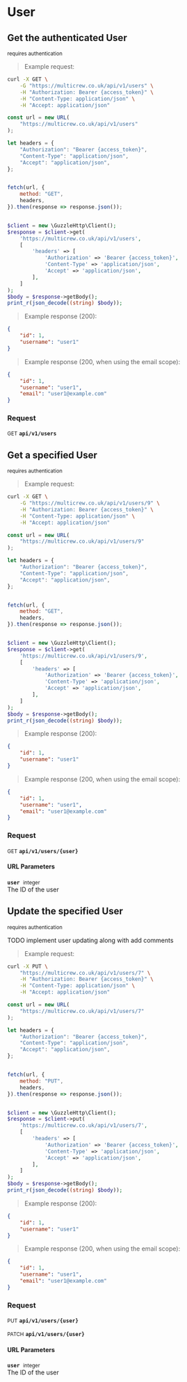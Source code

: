 # User


## Get the authenticated User

<small class="badge badge-darkred">requires authentication</small>



> Example request:

```bash
curl -X GET \
    -G "https://multicrew.co.uk/api/v1/users" \
    -H "Authorization: Bearer {access_token}" \
    -H "Content-Type: application/json" \
    -H "Accept: application/json"
```

```javascript
const url = new URL(
    "https://multicrew.co.uk/api/v1/users"
);

let headers = {
    "Authorization": "Bearer {access_token}",
    "Content-Type": "application/json",
    "Accept": "application/json",
};


fetch(url, {
    method: "GET",
    headers,
}).then(response => response.json());
```

```php

$client = new \GuzzleHttp\Client();
$response = $client->get(
    'https://multicrew.co.uk/api/v1/users',
    [
        'headers' => [
            'Authorization' => 'Bearer {access_token}',
            'Content-Type' => 'application/json',
            'Accept' => 'application/json',
        ],
    ]
);
$body = $response->getBody();
print_r(json_decode((string) $body));
```


> Example response (200):

```json
{
    "id": 1,
    "username": "user1"
}
```
> Example response (200, when using the email scope):

```json
{
    "id": 1,
    "username": "user1",
    "email": "user1@example.com"
}
```
<div id="execution-results-GETapi-v1-users" hidden>
    <blockquote>Received response<span id="execution-response-status-GETapi-v1-users"></span>:</blockquote>
    <pre class="json"><code id="execution-response-content-GETapi-v1-users"></code></pre>
</div>
<div id="execution-error-GETapi-v1-users" hidden>
    <blockquote>Request failed with error:</blockquote>
    <pre><code id="execution-error-message-GETapi-v1-users"></code></pre>
</div>
<form id="form-GETapi-v1-users" data-method="GET" data-path="api/v1/users" data-authed="1" data-hasfiles="0" data-headers='{"Authorization":"Bearer {access_token}","Content-Type":"application\/json","Accept":"application\/json"}' onsubmit="event.preventDefault(); executeTryOut('GETapi-v1-users', this);">
<h3>
    Request&nbsp;&nbsp;&nbsp;
    </h3>
<p>
<small class="badge badge-green">GET</small>
 <b><code>api/v1/users</code></b>
</p>
<p>
<label id="auth-GETapi-v1-users" hidden>Authorization header: <b><code>Bearer </code></b><input type="text" name="Authorization" data-prefix="Bearer " data-endpoint="GETapi-v1-users" data-component="header"></label>
</p>
</form>


## Get a specified User

<small class="badge badge-darkred">requires authentication</small>



> Example request:

```bash
curl -X GET \
    -G "https://multicrew.co.uk/api/v1/users/9" \
    -H "Authorization: Bearer {access_token}" \
    -H "Content-Type: application/json" \
    -H "Accept: application/json"
```

```javascript
const url = new URL(
    "https://multicrew.co.uk/api/v1/users/9"
);

let headers = {
    "Authorization": "Bearer {access_token}",
    "Content-Type": "application/json",
    "Accept": "application/json",
};


fetch(url, {
    method: "GET",
    headers,
}).then(response => response.json());
```

```php

$client = new \GuzzleHttp\Client();
$response = $client->get(
    'https://multicrew.co.uk/api/v1/users/9',
    [
        'headers' => [
            'Authorization' => 'Bearer {access_token}',
            'Content-Type' => 'application/json',
            'Accept' => 'application/json',
        ],
    ]
);
$body = $response->getBody();
print_r(json_decode((string) $body));
```


> Example response (200):

```json
{
    "id": 1,
    "username": "user1"
}
```
> Example response (200, when using the email scope):

```json
{
    "id": 1,
    "username": "user1",
    "email": "user1@example.com"
}
```
<div id="execution-results-GETapi-v1-users--user-" hidden>
    <blockquote>Received response<span id="execution-response-status-GETapi-v1-users--user-"></span>:</blockquote>
    <pre class="json"><code id="execution-response-content-GETapi-v1-users--user-"></code></pre>
</div>
<div id="execution-error-GETapi-v1-users--user-" hidden>
    <blockquote>Request failed with error:</blockquote>
    <pre><code id="execution-error-message-GETapi-v1-users--user-"></code></pre>
</div>
<form id="form-GETapi-v1-users--user-" data-method="GET" data-path="api/v1/users/{user}" data-authed="1" data-hasfiles="0" data-headers='{"Authorization":"Bearer {access_token}","Content-Type":"application\/json","Accept":"application\/json"}' onsubmit="event.preventDefault(); executeTryOut('GETapi-v1-users--user-', this);">
<h3>
    Request&nbsp;&nbsp;&nbsp;
    </h3>
<p>
<small class="badge badge-green">GET</small>
 <b><code>api/v1/users/{user}</code></b>
</p>
<p>
<label id="auth-GETapi-v1-users--user-" hidden>Authorization header: <b><code>Bearer </code></b><input type="text" name="Authorization" data-prefix="Bearer " data-endpoint="GETapi-v1-users--user-" data-component="header"></label>
</p>
<h4 class="fancy-heading-panel"><b>URL Parameters</b></h4>
<p>
<b><code>user</code></b>&nbsp;&nbsp;<small>integer</small>  &nbsp;
<input type="number" name="user" data-endpoint="GETapi-v1-users--user-" data-component="url" required  hidden>
<br>
The ID of the user</p>
</form>


## Update the specified User

<small class="badge badge-darkred">requires authentication</small>

TODO implement user updating along with add comments

> Example request:

```bash
curl -X PUT \
    "https://multicrew.co.uk/api/v1/users/7" \
    -H "Authorization: Bearer {access_token}" \
    -H "Content-Type: application/json" \
    -H "Accept: application/json"
```

```javascript
const url = new URL(
    "https://multicrew.co.uk/api/v1/users/7"
);

let headers = {
    "Authorization": "Bearer {access_token}",
    "Content-Type": "application/json",
    "Accept": "application/json",
};


fetch(url, {
    method: "PUT",
    headers,
}).then(response => response.json());
```

```php

$client = new \GuzzleHttp\Client();
$response = $client->put(
    'https://multicrew.co.uk/api/v1/users/7',
    [
        'headers' => [
            'Authorization' => 'Bearer {access_token}',
            'Content-Type' => 'application/json',
            'Accept' => 'application/json',
        ],
    ]
);
$body = $response->getBody();
print_r(json_decode((string) $body));
```


> Example response (200):

```json
{
    "id": 1,
    "username": "user1"
}
```
> Example response (200, when using the email scope):

```json
{
    "id": 1,
    "username": "user1",
    "email": "user1@example.com"
}
```
<div id="execution-results-PUTapi-v1-users--user-" hidden>
    <blockquote>Received response<span id="execution-response-status-PUTapi-v1-users--user-"></span>:</blockquote>
    <pre class="json"><code id="execution-response-content-PUTapi-v1-users--user-"></code></pre>
</div>
<div id="execution-error-PUTapi-v1-users--user-" hidden>
    <blockquote>Request failed with error:</blockquote>
    <pre><code id="execution-error-message-PUTapi-v1-users--user-"></code></pre>
</div>
<form id="form-PUTapi-v1-users--user-" data-method="PUT" data-path="api/v1/users/{user}" data-authed="1" data-hasfiles="0" data-headers='{"Authorization":"Bearer {access_token}","Content-Type":"application\/json","Accept":"application\/json"}' onsubmit="event.preventDefault(); executeTryOut('PUTapi-v1-users--user-', this);">
<h3>
    Request&nbsp;&nbsp;&nbsp;
    </h3>
<p>
<small class="badge badge-darkblue">PUT</small>
 <b><code>api/v1/users/{user}</code></b>
</p>
<p>
<small class="badge badge-purple">PATCH</small>
 <b><code>api/v1/users/{user}</code></b>
</p>
<p>
<label id="auth-PUTapi-v1-users--user-" hidden>Authorization header: <b><code>Bearer </code></b><input type="text" name="Authorization" data-prefix="Bearer " data-endpoint="PUTapi-v1-users--user-" data-component="header"></label>
</p>
<h4 class="fancy-heading-panel"><b>URL Parameters</b></h4>
<p>
<b><code>user</code></b>&nbsp;&nbsp;<small>integer</small>  &nbsp;
<input type="number" name="user" data-endpoint="PUTapi-v1-users--user-" data-component="url" required  hidden>
<br>
The ID of the user</p>
</form>




